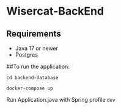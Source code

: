 # Wisercat-BackEnd


## Requirements
* Java 17 or newer
* Postgres

##To run the application:

`cd backend-database`

`docker-compose up`

Run Application.java with Spring profile `dev`

